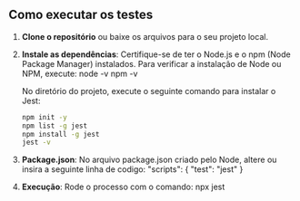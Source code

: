 ## Como executar os testes
1. **Clone o repositório** ou baixe os arquivos para o seu projeto local.

2. **Instale as dependências**:
   Certifique-se de ter o Node.js e o npm (Node Package Manager) instalados. 
   Para verificar a instalação de Node ou NPM, execute:
   node -v
   npm -v

   No diretório do projeto, execute o seguinte comando para instalar o Jest:
   ```bash
   npm init -y
   npm list -g jest
   npm install -g jest
   jest -v 

3. **Package.json**:
    No arquivo package.json criado pelo Node, altere ou insira a seguinte linha de codigo:
    "scripts": {
    "test": "jest"
    }  

4. **Execução**:
    Rode o processo com o comando:
    npx jest
